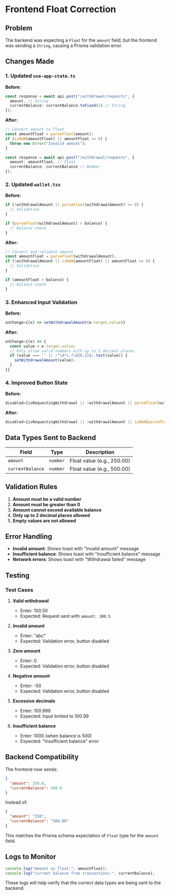 # Frontend Float Correction

## Problem
The backend was expecting a `Float` for the `amount` field, but the frontend was sending a `String`, causing a Prisma validation error.

## Changes Made

### 1. Updated `use-app-state.ts`

**Before:**
```typescript
const response = await api.post("/withdrawal/requests", { 
  amount, // String
  currentBalance: currentBalance.toFixed(2) // String
});
```

**After:**
```typescript
// Convert amount to float
const amountFloat = parseFloat(amount);
if (isNaN(amountFloat) || amountFloat <= 0) {
  throw new Error("Invalid amount");
}

const response = await api.post("/withdrawal/requests", { 
  amount: amountFloat, // Float
  currentBalance: currentBalance // Number
});
```

### 2. Updated `wallet.tsx`

**Before:**
```typescript
if (!withdrawalAmount || parseFloat(withdrawalAmount) <= 0) {
  // Validation
}

if (parseFloat(withdrawalAmount) > balance) {
  // Balance check
}
```

**After:**
```typescript
// Convert and validate amount
const amountFloat = parseFloat(withdrawalAmount);
if (!withdrawalAmount || isNaN(amountFloat) || amountFloat <= 0) {
  // Validation
}

if (amountFloat > balance) {
  // Balance check
}
```

### 3. Enhanced Input Validation

**Before:**
```typescript
onChange={(e) => setWithdrawalAmount(e.target.value)}
```

**After:**
```typescript
onChange={(e) => {
  const value = e.target.value;
  // Only allow valid numbers with up to 2 decimal places
  if (value === '' || /^\d*\.?\d{0,2}$/.test(value)) {
    setWithdrawalAmount(value);
  }
}}
```

### 4. Improved Button State

**Before:**
```typescript
disabled={isRequestingWithdrawal || !withdrawalAmount || parseFloat(withdrawalAmount) <= 0}
```

**After:**
```typescript
disabled={isRequestingWithdrawal || !withdrawalAmount || isNaN(parseFloat(withdrawalAmount)) || parseFloat(withdrawalAmount) <= 0}
```

## Data Types Sent to Backend

| Field | Type | Description |
|-------|------|-------------|
| `amount` | `number` | Float value (e.g., 250.00) |
| `currentBalance` | `number` | Float value (e.g., 500.00) |

## Validation Rules

1. **Amount must be a valid number**
2. **Amount must be greater than 0**
3. **Amount cannot exceed available balance**
4. **Only up to 2 decimal places allowed**
5. **Empty values are not allowed**

## Error Handling

- **Invalid amount**: Shows toast with "Invalid amount" message
- **Insufficient balance**: Shows toast with "Insufficient balance" message
- **Network errors**: Shows toast with "Withdrawal failed" message

## Testing

### Test Cases

1. **Valid withdrawal**
   - Enter: 100.50
   - Expected: Request sent with `amount: 100.5`

2. **Invalid amount**
   - Enter: "abc"
   - Expected: Validation error, button disabled

3. **Zero amount**
   - Enter: 0
   - Expected: Validation error, button disabled

4. **Negative amount**
   - Enter: -50
   - Expected: Validation error, button disabled

5. **Excessive decimals**
   - Enter: 100.999
   - Expected: Input limited to 100.99

6. **Insufficient balance**
   - Enter: 1000 (when balance is 500)
   - Expected: "Insufficient balance" error

## Backend Compatibility

The frontend now sends:
```json
{
  "amount": 250.0,
  "currentBalance": 500.0
}
```

Instead of:
```json
{
  "amount": "250",
  "currentBalance": "500.00"
}
```

This matches the Prisma schema expectation of `Float` type for the `amount` field.

## Logs to Monitor

```javascript
console.log("Amount as float:", amountFloat);
console.log("Current balance from transactions:", currentBalance);
```

These logs will help verify that the correct data types are being sent to the backend. 